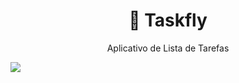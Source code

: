 <h1 align="center">📌 Taskfly</h1>

<p align="center">Aplicativo de Lista de Tarefas</p>


<img src="https://img.shields.io/static/v1?label=Blog&message=Taskfly&color=7159c1&style=for-the-badge&logo=ghost"/>

